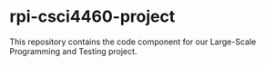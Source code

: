 # rpi-csci4460-project
This repository contains the code component for our Large-Scale Programming and Testing project.
